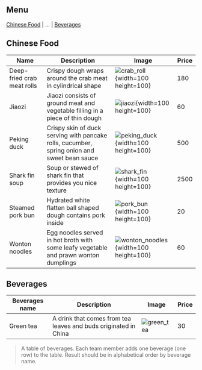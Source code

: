 ## Menu

[Chinese Food](#Chinese-food) | ... | [Beverages](#beverages)

## Chinese Food
| Name | Description | Image | Price |
|------|-------------|-------|-------|
| Deep-fried crab meat rolls | Crispy dough wraps around the crab meat in cylindrical shape | ![crab_roll]("/images/crab_roll.jpg"){width=100 height=100} | 180 |
| Jiaozi | Jiaozi consists of ground meat and vegetable filling in a piece of thin dough | ![jiaozi]("/images/jiaozi.jpg"){width=100 height=100} | 60 |
| Peking duck | Crispy skin of duck serving with pancake rolls, cucumber, spring onion and sweet bean sauce | ![peking_duck]("/images/peking_duck.jpg"){width=100 height=100} | 500 |
| Shark fin soup | Soup or stewed of shark fin that provides you nice texture | ![shark_fin]("/images/shark_fin.jpg"){width=100 height=100} | 2500 |
| Steamed pork bun | Hydrated white flatten ball shaped dough contains pork inside | ![pork_bun]("/images/pork_bun.jpg"){width=100 height=100} | 20 |
| Wonton noodles | Egg noodles served in hot broth with some leafy vegetable and prawn wonton dumplings | ![wonton_noodles]("/images/wonton_noodle.jpg"){width=100 height=100} | 60 |


## Beverages
| Beverages name | Description | Image | Price |
|----------------|-------------|-------|-------|
| Green tea | A drink that comes from tea leaves and buds originated in China | ![green_tea]("/images/green_tea.jpg") | 30 |

> A table of beverages. Each team member adds one beverage (one row) to the table.
> Result should be in alphabetical order by beverage name.
